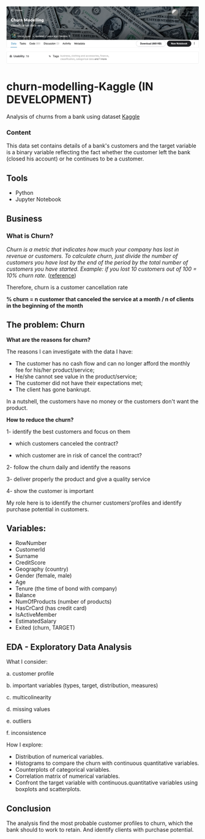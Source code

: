 
![kaggle](images/kaggle.png)

# churn-modelling-Kaggle (IN DEVELOPMENT)
Analysis of churns from a bank using dataset [Kaggle](https://www.kaggle.com/shrutimechlearn/churn-modelling)

### Content
This data set contains details of a bank's customers and the target variable is a binary variable reflecting the fact whether the customer left the bank (closed his account) or he continues to be a customer.

## Tools
- Python
- Jupyter Notebook

## Business
### What is Churn?

*Churn is a metric that indicates how much your company has lost in revenue or customers. To calculate churn, just divide the number of customers you have lost by the end of the period by the total number of customers you have started. Example: if you lost 10 customers out of 100 = 10% churn rate.* ([reference](https://resultadosdigitais.com.br/blog/o-que-e-churn/))

Therefore, churn is a customer cancellation rate

**% churn = n customer that canceled the service at a month / n of clients in the beginning of the month**

## The problem: Churn

**What are the reasons for churn?**

The reasons I can investigate with the data I have:
- The customer has no cash flow and can no longer afford the monthly fee for his/her product/service;
- He/she cannot see value in the product/service;
- The customer did not have their expectations met;
- The client has gone bankrupt.

In a nutshell, the customers have no money or the customers don't want the product.

**How to reduce the churn?**

1- identify the best customers and focus on them

- which customers canceled the contract?

- which customer are in risk of cancel the contract?

2- follow the churn daily and identify the reasons

3- deliver properly the product and give a quality service

4- show the customer is important

My role here is to identify the churner customers'profiles and identify purchase potential in customers.

## Variables:

- RowNumber
- CustomerId
- Surname
- CreditScore
- Geography (country)
- Gender (female, male)
- Age
- Tenure (the time of bond with company)
- Balance
- NumOfProducts (number of products)
- HasCrCard (has credit card)
- IsActiveMember
- EstimatedSalary
- Exited (churn, TARGET)

## EDA - Exploratory Data Analysis

What I consider:

a. customer profile

b. important variables (types, target, distribution, measures)

c. multicolinearity

d. missing values

e. outliers

f. inconsistence

How I explore:

- Distribution of numerical variables.
- Histograms to compare the churn with continuous quantitative variables.
- Counterplots of categorical variables.
- Correlation matrix of numerical variables.
- Confront the target variable with continuous.quantitative variables using boxplots and scatterplots.


## Conclusion

The analysis find the most probable customer profiles to churn, which the bank should to work to retain. And identify clients with purchase potential.
